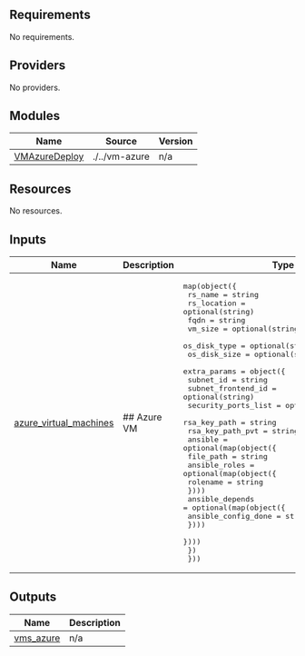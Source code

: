 ## Requirements

No requirements.

## Providers

No providers.

## Modules

| Name | Source | Version |
|------|--------|---------|
| <a name="module_VMAzureDeploy"></a> [VMAzureDeploy](#module\_VMAzureDeploy) | ./../vm-azure | n/a |

## Resources

No resources.

## Inputs

| Name | Description | Type | Default | Required |
|------|-------------|------|---------|:--------:|
| <a name="input_azure_virtual_machines"></a> [azure\_virtual\_machines](#input\_azure\_virtual\_machines) | ## Azure VM | <pre>map(object({<br>    rs_name = string<br>    rs_location = optional(string)<br>    fqdn = string<br>    vm_size = optional(string)<br>    os_disk_type = optional(string)<br>    os_disk_size = optional(string)<br>    extra_params = object({<br>      subnet_id = string<br>      subnet_frontend_id = optional(string)<br>      security_ports_list = optional(list(number))<br>      rsa_key_path = string<br>      rsa_key_path_pvt = string<br>      ansible = optional(map(object({<br>        file_path = string<br>        ansible_roles = optional(map(object({<br>          rolename = string<br>        })))<br>        ansible_depends = optional(map(object({<br>          ansible_config_done = string<br>        })))<br>      })))<br>    })<br>  }))</pre> | `{}` | no |

## Outputs

| Name | Description |
|------|-------------|
| <a name="output_vms_azure"></a> [vms\_azure](#output\_vms\_azure) | n/a |
